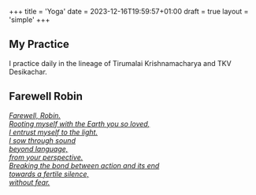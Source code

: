 +++
title = 'Yoga'
date = 2023-12-16T19:59:57+01:00
draft = true
layout = 'simple'
+++


## My Practice
I practice daily in the lineage of Tirumalai Krishnamacharya and TKV Desikachar.

## Farewell Robin

_[Farewell, Robin.](/farewell-robin)_  
_[Rooting myself with the Earth you so loved,](/rooting-myself)_  
_[I entrust myself to the light.](/entrust-light)_  
_[I sow through sound](/sow-through-sound)_  
_[beyond language,](/beyond-language)_  
_[from your perspective.](/from-your-perspective)_  
_[Breaking the bond between action and its end](/breaking-bond)_  
_[towards a fertile silence,](/fertile-silence)_  
_[without fear.](/without-fear)_  
